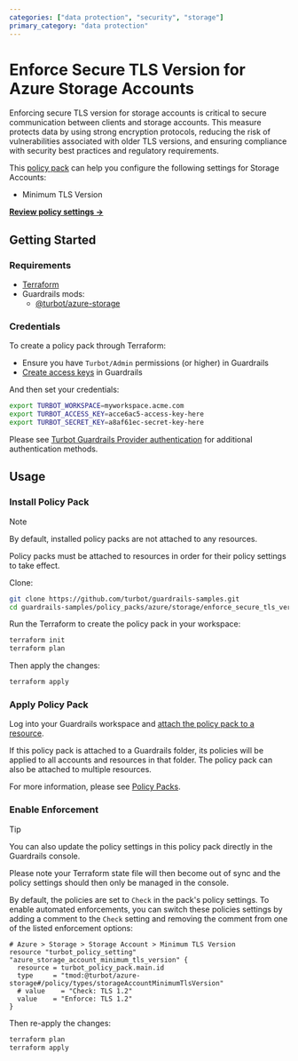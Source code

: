 ```yaml
---
categories: ["data protection", "security", "storage"]
primary_category: "data protection"
---
```


# Enforce Secure TLS Version for Azure Storage Accounts

Enforcing secure TLS version for storage accounts is critical to secure communication between clients and storage accounts. This measure protects data by using strong encryption protocols, reducing the risk of vulnerabilities associated with older TLS versions, and ensuring compliance with security best practices and regulatory requirements.

This [policy pack](https://turbot.com/guardrails/docs/concepts/policy-packs) can help you configure the following settings for Storage Accounts:

- Minimum TLS Version

**[Review policy settings →](https://hub.guardrails.turbot.com/policy-packs/azure_storage_account_minimum_tls_version/settings)**

## Getting Started

### Requirements

- [Terraform](https://developer.hashicorp.com/terraform/install)
- Guardrails mods:
  - [@turbot/azure-storage](https://hub.guardrails.turbot.com/mods/azure/mods/azure-storage)

### Credentials

To create a policy pack through Terraform:

- Ensure you have `Turbot/Admin` permissions (or higher) in Guardrails
- [Create access keys](https://turbot.com/guardrails/docs/guides/iam/access-keys#generate-a-new-guardrails-api-access-key) in Guardrails

And then set your credentials:

```sh
export TURBOT_WORKSPACE=myworkspace.acme.com
export TURBOT_ACCESS_KEY=acce6ac5-access-key-here
export TURBOT_SECRET_KEY=a8af61ec-secret-key-here
```

Please see [Turbot Guardrails Provider authentication](https://registry.terraform.io/providers/turbot/turbot/latest/docs#authentication) for additional authentication methods.

## Usage

### Install Policy Pack

> [!NOTE]
> By default, installed policy packs are not attached to any resources.
>
> Policy packs must be attached to resources in order for their policy settings to take effect.

Clone:

```sh
git clone https://github.com/turbot/guardrails-samples.git
cd guardrails-samples/policy_packs/azure/storage/enforce_secure_tls_version_for_storage_accounts
```

Run the Terraform to create the policy pack in your workspace:

```sh
terraform init
terraform plan
```

Then apply the changes:

```sh
terraform apply
```

### Apply Policy Pack

Log into your Guardrails workspace and [attach the policy pack to a resource](https://turbot.com/guardrails/docs/guides/policy-packs#attach-a-policy-pack-to-a-resource).

If this policy pack is attached to a Guardrails folder, its policies will be applied to all accounts and resources in that folder. The policy pack can also be attached to multiple resources.

For more information, please see [Policy Packs](https://turbot.com/guardrails/docs/concepts/policy-packs).

### Enable Enforcement

> [!TIP]
> You can also update the policy settings in this policy pack directly in the Guardrails console.
>
> Please note your Terraform state file will then become out of sync and the policy settings should then only be managed in the console.

By default, the policies are set to `Check` in the pack's policy settings. To enable automated enforcements, you can switch these policies settings by adding a comment to the `Check` setting and removing the comment from one of the listed enforcement options:

```hcl
# Azure > Storage > Storage Account > Minimum TLS Version
resource "turbot_policy_setting" "azure_storage_account_minimum_tls_version" {
  resource = turbot_policy_pack.main.id
  type     = "tmod:@turbot/azure-storage#/policy/types/storageAccountMinimumTlsVersion"
  # value    = "Check: TLS 1.2"
  value    = "Enforce: TLS 1.2"
}
```

Then re-apply the changes:

```sh
terraform plan
terraform apply
```
